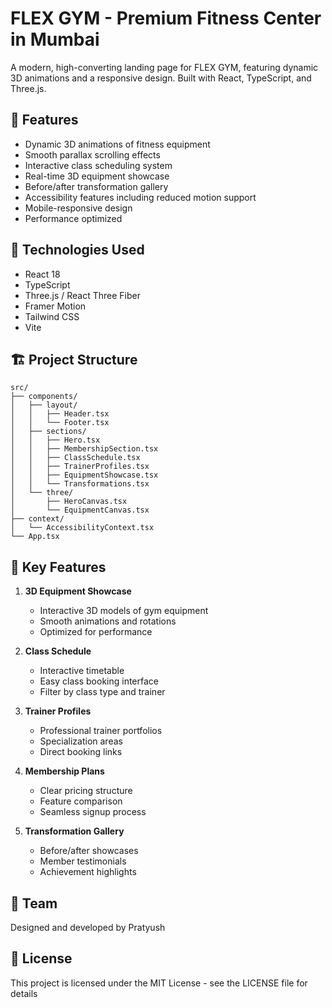 # FLEX GYM - Premium Fitness Center in Mumbai

A modern, high-converting landing page for FLEX GYM, featuring dynamic 3D animations and a responsive design. Built with React, TypeScript, and Three.js.

## 🌟 Features

- Dynamic 3D animations of fitness equipment
- Smooth parallax scrolling effects
- Interactive class scheduling system
- Real-time 3D equipment showcase
- Before/after transformation gallery
- Accessibility features including reduced motion support
- Mobile-responsive design
- Performance optimized

## 🚀 Technologies Used

- React 18
- TypeScript
- Three.js / React Three Fiber
- Framer Motion
- Tailwind CSS
- Vite

## 🏗️ Project Structure

```
src/
├── components/
│   ├── layout/
│   │   ├── Header.tsx
│   │   └── Footer.tsx
│   ├── sections/
│   │   ├── Hero.tsx
│   │   ├── MembershipSection.tsx
│   │   ├── ClassSchedule.tsx
│   │   ├── TrainerProfiles.tsx
│   │   ├── EquipmentShowcase.tsx
│   │   └── Transformations.tsx
│   └── three/
│       ├── HeroCanvas.tsx
│       └── EquipmentCanvas.tsx
├── context/
│   └── AccessibilityContext.tsx
└── App.tsx
```

## 🎨 Key Features

1. **3D Equipment Showcase**
   - Interactive 3D models of gym equipment
   - Smooth animations and rotations
   - Optimized for performance

2. **Class Schedule**
   - Interactive timetable
   - Easy class booking interface
   - Filter by class type and trainer

3. **Trainer Profiles**
   - Professional trainer portfolios
   - Specialization areas
   - Direct booking links

4. **Membership Plans**
   - Clear pricing structure
   - Feature comparison
   - Seamless signup process

5. **Transformation Gallery**
   - Before/after showcases
   - Member testimonials
   - Achievement highlights

## 👥 Team

Designed and developed by Pratyush

## 📄 License

This project is licensed under the MIT License - see the LICENSE file for details
